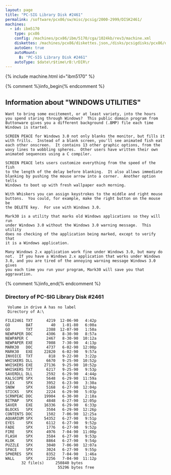 ```yaml
---
layout: page
title: "PC-SIG Library Disk #2461"
permalink: /software/pcx86/sw/misc/pcsig/2000-2999/DISK2461/
machines:
  - id: ibm5170
    type: pcx86
    config: /machines/pcx86/ibm/5170/cga/1024kb/rev3/machine.xml
    diskettes: /machines/pcx86/diskettes.json,/disks/pcsigdisks/pcx86/diskettes.json
    autoGen: true
    autoMount:
      B: "PC-SIG Library Disk #2461"
    autoType: $date\r$time\rB:\rDIR\r
---
```


{% include machine.html id="ibm5170" %}

{% comment %}info_begin{% endcomment %}

## Information about "WINDOWS UTILITIES"

    Want to bring some excitement, or at least variety, into the hours
    you spend staring through Windows?  This public domain program from
    Buttonware gives you a different background (.BMP) file each time
    Windows is started.
    
    SCREEN PEACE for Windows 3.0 not only blanks the monitor, but fills it
    with frills.  Instead of a blank screen, you'll see animated fish eat
    each other onscreen.  It contains 13 other graphic options, from the
    wavy lines to wobbling spheres.  Other users have written their own
    animated sequences using a C compiler.
    
    SCREEN PEACE lets users customize everything from the speed of the fish
    to the length of the delay before blanking.  It also allows immediate
    blanking by pushing the mouse arrow into a corner.  Another option tells
    Windows to boot up with fresh wallpaper each morning.
    
    With Whiskers you can assign keystrokes to the middle and right mouse
    buttons.  You could, for example, make the right button on the mouse be
    the DELETE key.  For use with Windows 3.0.
    
    Mark30 is a utility that marks old Windows applications so they will run
    under Windows 3.0 without the Windows 3.0 warning message.  This utility
    does no checking of the application being marked, except to verify that
    it is a Windows application.
    
    Many Windows 2.x application work fine under Windows 3.0, but many do
    not.  If you have a Windows 2.x application that works under Windows
    3.0, and you are tired of the annoying warning message Windows 3.0 gives
    you each time you run your program, Mark30 will save you that
    aggravation.
{% comment %}info_end{% endcomment %}


### Directory of PC-SIG Library Disk #2461

     Volume in drive A has no label
     Directory of A:\

    FILE2461 TXT      4219  12-06-90   4:42p
    GO       BAT        40   1-01-80   6:00a
    GO       TXT      2388  12-07-90   1:50a
    NEWPAPER DOC      4306   8-30-90   8:57a
    NEWPAPER C        2467   8-30-90  10:12a
    NEWPAPER EXE      7008   7-30-90   4:13p
    MARK30   DOC      4737   6-02-90  12:00p
    MARK30   EXE     22820   6-02-90   9:57a
    INVOICE  TXT       818   9-22-90   3:22p
    WHISKERS DLL      6670   9-25-90  10:52p
    WHISKERS EXE     27136   9-25-90  10:52p
    WHISKERS TXT      6217   9-25-90   9:53p
    SAVERDLL DLL      2592   6-29-90   4:44p
    KALSCOPE SPX      5648   6-29-90  11:59a
    FLEX     SPX      3952   6-23-90   3:30a
    SNOW     SPX      5168   6-27-90  12:04p
    STICKS   SPX      2224   6-29-90   5:03p
    SCRNPEAC DOC     19904   6-30-90   2:18a
    BITMAP   SPX      4848   6-27-90  12:05p
    SAVER    EXE     16336   6-29-90   6:33p
    BLOCKS   SPX      3504   6-29-90  12:26p
    CONTENTS DOC      1502   7-06-90  12:25a
    AQUARIUM SPX     54352   6-27-90   9:51p
    EYES     SPX      6112   6-27-90   9:52p
    FADE     SPX      1776   6-27-90   9:52p
    FIRE     SPX      4976   7-04-90  11:00p
    FLASH    SPX      3584   6-27-90   9:53p
    KLOK     SPX      8864   6-27-90   9:54p
    PUZZLE   SPX      3040   7-06-90  12:07a
    SPACE    SPX      3024   6-27-90   9:55p
    SPHERES  SPX      8352   7-04-90   1:46a
    WALL     SPX      2256   7-04-90  11:12p
           32 file(s)     250840 bytes
                           55296 bytes free
